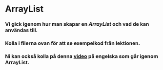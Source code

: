 # ArrayList 
### Vi gick igenom hur man skapar en *ArrayList* och vad de kan användas till.
### Kolla i filerna ovan för att se exempelkod från lektionen.
### Ni kan också kolla på denna [video](https://www.youtube.com/watch?v=e7U-wWdsp78 "youtube") på engelska som går igenom ArrayList.
